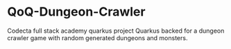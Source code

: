 # QoQ-Dungeon-Crawler
Codecta full stack academy quarkus project
Quarkus backed for a dungeon crawler game with random generated dungeons and monsters.
